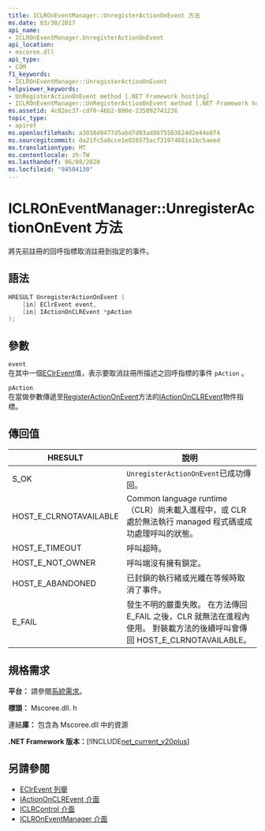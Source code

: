 ```yaml
---
title: ICLROnEventManager::UnregisterActionOnEvent 方法
ms.date: 03/30/2017
api_name:
- ICLROnEventManager.UnregisterActionOnEvent
api_location:
- mscoree.dll
api_type:
- COM
f1_keywords:
- ICLROnEventManager::UnregisterActionOnEvent
helpviewer_keywords:
- UnRegisterActionOnEvent method [.NET Framework hosting]
- ICLROnEventManager::UnRegisterActionOnEvent method [.NET Framework hosting]
ms.assetid: 4c02ec37-cdf0-46b2-890e-235092741236
topic_type:
- apiref
ms.openlocfilehash: a3018d8477d5abd7d03ad8675503624d2e44e8f4
ms.sourcegitcommit: da21fc5a8cce1e028575acf31974681a1bc5aeed
ms.translationtype: MT
ms.contentlocale: zh-TW
ms.lasthandoff: 06/08/2020
ms.locfileid: "84504130"
---
```

# <a name="iclroneventmanagerunregisteractiononevent-method"></a>ICLROnEventManager::UnregisterActionOnEvent 方法
將先前註冊的回呼指標取消註冊到指定的事件。  
  
## <a name="syntax"></a>語法  
  
```cpp  
HRESULT UnregisterActionOnEvent (  
    [in] EClrEvent event,  
    [in] IActionOnCLREvent *pAction  
);  
```  
  
## <a name="parameters"></a>參數  
 `event`  
 在其中一個[EClrEvent](eclrevent-enumeration.md)值，表示要取消註冊所描述之回呼指標的事件 `pAction` 。  
  
 `pAction`  
 在當做參數傳遞至[RegisterActionOnEvent](iclroneventmanager-registeractiononevent-method.md)方法的[IActionOnCLREvent](iactiononclrevent-interface.md)物件指標。  
  
## <a name="return-value"></a>傳回值  
  
|HRESULT|說明|  
|-------------|-----------------|  
|S_OK|`UnregisterActionOnEvent`已成功傳回。|  
|HOST_E_CLRNOTAVAILABLE|Common language runtime （CLR）尚未載入進程中，或 CLR 處於無法執行 managed 程式碼或成功處理呼叫的狀態。|  
|HOST_E_TIMEOUT|呼叫超時。|  
|HOST_E_NOT_OWNER|呼叫端沒有擁有鎖定。|  
|HOST_E_ABANDONED|已封鎖的執行緒或光纖在等候時取消了事件。|  
|E_FAIL|發生不明的嚴重失敗。 在方法傳回 E_FAIL 之後，CLR 就無法在進程內使用。 對裝載方法的後續呼叫會傳回 HOST_E_CLRNOTAVAILABLE。|  
  
## <a name="requirements"></a>規格需求  
 **平台：** 請參閱[系統需求](../../get-started/system-requirements.md)。  
  
 **標頭：** Mscoree.dll. h  
  
 連結**庫：** 包含為 Mscoree.dll 中的資源  
  
 **.NET Framework 版本：**[!INCLUDE[net_current_v20plus](../../../../includes/net-current-v20plus-md.md)]  
  
## <a name="see-also"></a>另請參閱

- [EClrEvent 列舉](eclrevent-enumeration.md)
- [IActionOnCLREvent 介面](iactiononclrevent-interface.md)
- [ICLRControl 介面](iclrcontrol-interface.md)
- [ICLROnEventManager 介面](iclroneventmanager-interface.md)
